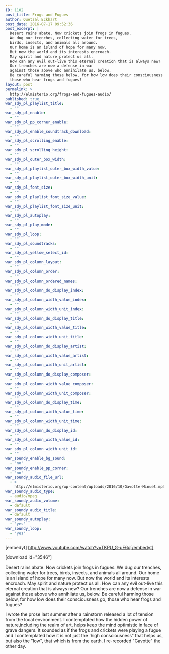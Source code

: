 ```yaml
---
ID: 1102
post_title: Frogs and Fugues
author: Quetzal Eckhart
post_date: 2016-07-17 09:52:36
post_excerpt: |
  Desert rains abate. Now crickets join frogs in fugues.
  We dug our trenches, collecting water for trees,
  birds, insects, and animals all around.
  Our home is an island of hope for many now.
  But now the world and its interests encroach.
  May spirit and nature protect us all.
  How can any evil out-live this eternal creation that is always new?
  Our trenches are now a defense in war
  against those above who annihilate us, below.
  Be careful harming those below, for how low does their consciousness go,
  those who hear frogs and fugues?
layout: post
permalink: >
  http://elmisterio.org/frogs-and-fugues-audio/
published: true
war_sdy_pl_playlist_title:
  - ""
war_sdy_pl_enable:
  - ""
war_sdy_pl_pp_corner_enable:
  - ""
war_sdy_pl_enable_soundtrack_download:
  - ""
war_sdy_pl_scrolling_enable:
  - ""
war_sdy_pl_scrolling_height:
  - ""
war_sdy_pl_outer_box_width:
  - ""
war_sdy_pl_playlist_outer_box_width_value:
  - ""
war_sdy_pl_playlist_outer_box_width_unit:
  - ""
war_sdy_pl_font_size:
  - ""
war_sdy_pl_playlist_font_size_value:
  - ""
war_sdy_pl_playlist_font_size_unit:
  - ""
war_sdy_pl_autoplay:
  - ""
war_sdy_pl_play_mode:
  - ""
war_sdy_pl_loop:
  - ""
war_sdy_pl_soundtracks:
  - ""
war_sdy_pl_yellow_select_id:
  - ""
war_sdy_pl_column_layout:
  - ""
war_sdy_pl_column_order:
  - ""
war_sdy_pl_column_ordered_names:
  - ""
war_sdy_pl_column_do_display_index:
  - ""
war_sdy_pl_column_width_value_index:
  - ""
war_sdy_pl_column_width_unit_index:
  - ""
war_sdy_pl_column_do_display_title:
  - ""
war_sdy_pl_column_width_value_title:
  - ""
war_sdy_pl_column_width_unit_title:
  - ""
war_sdy_pl_column_do_display_artist:
  - ""
war_sdy_pl_column_width_value_artist:
  - ""
war_sdy_pl_column_width_unit_artist:
  - ""
war_sdy_pl_column_do_display_composer:
  - ""
war_sdy_pl_column_width_value_composer:
  - ""
war_sdy_pl_column_width_unit_composer:
  - ""
war_sdy_pl_column_do_display_time:
  - ""
war_sdy_pl_column_width_value_time:
  - ""
war_sdy_pl_column_width_unit_time:
  - ""
war_sdy_pl_column_do_display_id:
  - ""
war_sdy_pl_column_width_value_id:
  - ""
war_sdy_pl_column_width_unit_id:
  - ""
war_soundy_enable_bg_sound:
  - 'no'
war_soundy_enable_pp_corner:
  - 'no'
war_soundy_audio_file_url:
  - >
    http://elmisterio.org/wp-content/uploads/2016/10/Gavotte-Minuet.mp3
war_soundy_audio_type:
  - audio/mpeg
war_soundy_audio_volume:
  - default
war_soundy_audio_title:
  - default
war_soundy_autoplay:
  - 'yes'
war_soundy_loop:
  - 'yes'
---
```

[embedyt] http://www.youtube.com/watch?v=TKPU_G-uE6c[/embedyt]



[download id="3546"]

Desert rains abate. Now crickets join frogs in fugues.
We dug our trenches, collecting water for trees,
birds, insects, and animals all around.
Our home is an island of hope for many now.
But now the world and its interests encroach.
May spirit and nature protect us all.
How can any evil out-live this eternal creation that is always new?
Our trenches are now a defense in war
against those above who annihilate us, below.
Be careful harming those below, for how low does their consciousness go,
those who hear frogs and fugues?


I wrote the prose last summer after a rainstorm released a lot of tension from the local environment. I contemplated how the hidden power of nature,including the realm of art, helps keep the mind optimistic in face of grave dangers. It sounded as if the frogs and crickets were playing a fugue and I contemplated how it is not just the 'high consciousness" that helps us, but also the "low", that which is from the earth. I re-recorded "Gavotte" the other day.
